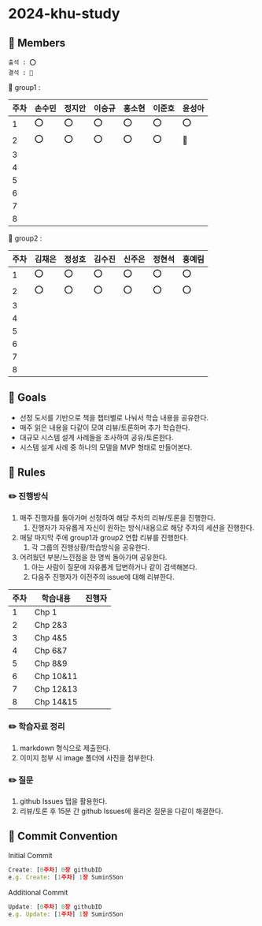 # 2024-khu-study

## 📌 Members


```
출석 : ⭕
결석 : 💚
```

📗 group1 : 

| 주차 | 손수민 | 정지안 | 이승규 | 홍소현 | 이준호 | 윤성아 |
| --- | --- | --- | --- | --- | --- | --- |
| 1 | ⭕ | ⭕ | ⭕ | ⭕ | ⭕ | ⭕ |
| 2 | ⭕ | ⭕ | ⭕ | ⭕ | ⭕ | 💚 |
| 3 |  |  |  |  |  |  |
| 4 |  |  |  |  |  |  |
| 5 |  |  |  |  |  |  |
| 6 |  |  |  |  |  |  |
| 7 |  |  |  |  |  |  |
| 8 |  |  |  |  |  |  |

📘 group2 :

| 주차 | 김채은 | 정성호 | 김수진 | 신주은 | 정현석 | 홍예림 | 
| --- | --- | --- | --- | --- | --- | --- |
| 1 | ⭕ | ⭕ | ⭕ | ⭕ | ⭕ | ⭕ |
| 2 | ⭕ | ⭕ | ⭕ | ⭕ | ⭕ | ⭕ |
| 3 |  |  |  |  |  |  |
| 4 |  |  |  |  |  |  |
| 5 |  |  |  |  |  |  |
| 6 |  |  |  |  |  |  |
| 7 |  |  |  |  |  |  |
| 8 |  |  |  |  |  |  |

## 📌 Goals


- 선정 도서를 기반으로 책을 챕터별로 나눠서 학습 내용을 공유한다.
- 매주 읽은 내용을 다같이 모여 리뷰/토론하며 추가 학습한다.
- 대규모 시스템 설계 사례들을 조사하여 공유/토론한다.
- 시스템 설계 사례 중 하나의 모델을 MVP 형태로 만들어본다.

## 📌 Rules


### **✏️ 진행방식**

1. 매주 진행자를 돌아가며 선정하여 해당 주차의 리뷰/토론을 진행한다.
    1. 진행자가 자유롭게 자신이 원하는 방식/내용으로 해당 주차의 세션을 진행한다.
2. 매달 마지막 주에 group1과  group2 연합 리뷰를 진행한다.
    1. 각 그룹의 진행상황/학습방식을 공유한다.
3. 어려웠던 부분/느낀점을 한 명씩 돌아가며 공유한다.
    1. 아는 사람이 질문에 자유롭게 답변하거나 같이 검색해본다.
    2. 다음주 진행자가 이전주의 issue에 대해 리뷰한다. 

| 주차 | 학습내용 | 진행자 |
| --- | --- | --- |
| 1 | Chp 1 |  |
| 2 | Chp 2&3 |  |
| 3 | Chp 4&5 |  |
| 4 | Chp 6&7 |  |
| 5 | Chp 8&9 |  |
| 6 | Chp 10&11 |  |
| 7 | Chp 12&13 |  |
| 8 | Chp 14&15 |  |

### ✏️ 학습자료 정리

1. markdown 형식으로 제출한다.
2. 이미지 첨부 시 image 폴더에 사진을 첨부한다.

### ✏️ 질문

1. github Issues 탭을 활용한다.
2. 리뷰/토론 후 15분 간 github Issues에 올라온 질문을 다같이 해결한다.

## 📌 Commit Convention


Initial Commit

```jsx
Create: [0주차] 0장 githubID
e.g. Create: [1주차] 1장 SuminSSon
```

Additional Commit

```jsx
Update: [0주차] 0장 githubID
e.g. Update: [1주차] 1장 SuminSSon
```

